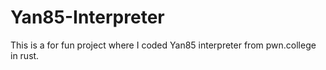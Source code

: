 # Yan85-Interpreter

This is a for fun project where I coded Yan85 interpreter from pwn.college in rust.
